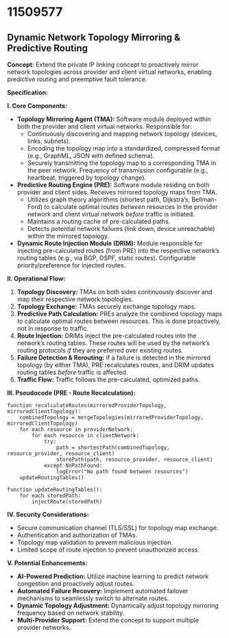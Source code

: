 # 11509577

## Dynamic Network Topology Mirroring & Predictive Routing

**Concept:** Extend the private IP linking concept to proactively mirror network topologies across provider and client virtual networks, enabling predictive routing and preemptive fault tolerance.

**Specification:**

**I. Core Components:**

*   **Topology Mirroring Agent (TMA):** Software module deployed within both the provider and client virtual networks. Responsible for:
    *   Continuously discovering and mapping network topology (devices, links, subnets).
    *   Encoding the topology map into a standardized, compressed format (e.g., GraphML, JSON with defined schema).
    *   Securely transmitting the topology map to a corresponding TMA in the peer network.  Frequency of transmission configurable (e.g., heartbeat, triggered by topology change).
*   **Predictive Routing Engine (PRE):** Software module residing on both provider and client sides.  Receives mirrored topology maps from TMA.
    *   Utilizes graph theory algorithms (shortest path, Dijkstra’s, Bellman-Ford) to calculate optimal routes *between* resources in the provider network and client virtual network *before* traffic is initiated.
    *   Maintains a routing cache of pre-calculated paths.
    *   Detects potential network failures (link down, device unreachable) within the mirrored topology.
*   **Dynamic Route Injection Module (DRIM):**  Module responsible for injecting pre-calculated routes (from PRE) into the respective network’s routing tables (e.g., via BGP, OSPF, static routes).  Configurable priority/preference for injected routes.

**II. Operational Flow:**

1.  **Topology Discovery:** TMAs on both sides continuously discover and map their respective network topologies.
2.  **Topology Exchange:** TMAs securely exchange topology maps.
3.  **Predictive Path Calculation:** PREs analyze the combined topology maps to calculate optimal routes between resources.  This is done proactively, not in response to traffic.
4.  **Route Injection:** DRIMs inject the pre-calculated routes into the network’s routing tables.  These routes will be used by the network’s routing protocols *if* they are preferred over existing routes.
5.  **Failure Detection & Rerouting:** If a failure is detected in the mirrored topology (by either TMA), PRE recalculates routes, and DRIM updates routing tables *before* traffic is affected.
6.  **Traffic Flow:**  Traffic follows the pre-calculated, optimized paths.

**III. Pseudocode (PRE - Route Recalculation):**

```pseudocode
function recalculateRoutes(mirroredProviderTopology, mirroredClientTopology):
    combinedTopology = mergeTopologies(mirroredProviderTopology, mirroredClientTopology)
    for each resource in providerNetwork:
        for each resource in clientNetwork:
            try:
                path = shortestPath(combinedTopology, resource_provider, resource_client)
                storePath(path, resource_provider, resource_client)
            except NoPathFound:
                logError("No path found between resources")
    updateRoutingTables()

function updateRoutingTables():
    for each storedPath:
        injectRoute(storedPath)
```

**IV.  Security Considerations:**

*   Secure communication channel (TLS/SSL) for topology map exchange.
*   Authentication and authorization of TMAs.
*   Topology map validation to prevent malicious injection.
*   Limited scope of route injection to prevent unauthorized access.

**V.  Potential Enhancements:**

*   **AI-Powered Prediction:** Utilize machine learning to predict network congestion and proactively adjust routes.
*   **Automated Failure Recovery:** Implement automated failover mechanisms to seamlessly switch to alternate routes.
*   **Dynamic Topology Adjustment:** Dynamically adjust topology mirroring frequency based on network stability.
*   **Multi-Provider Support:** Extend the concept to support multiple provider networks.